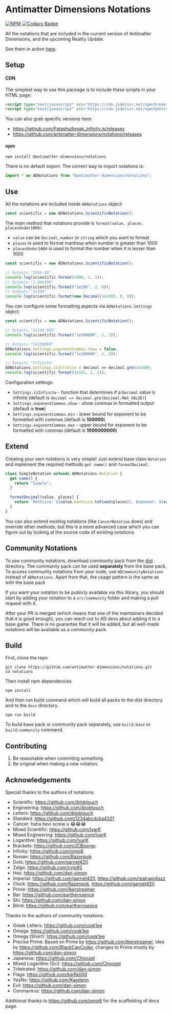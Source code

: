 # Antimatter Dimensions Notations

[![NPM](https://img.shields.io/npm/v/@antimatter-dimensions/notations.svg)](https://www.npmjs.com/package/@antimatter-dimensions/notations)
[![Codacy Badge](https://api.codacy.com/project/badge/Grade/0d92aa2fdf1d4921a0f74c8c0cf989f7)](https://www.codacy.com/gh/antimatter-dimensions/notations?utm_source=github.com&amp;utm_medium=referral&amp;utm_content=antimatter-dimensions/notations&amp;utm_campaign=Badge_Grade)

All the notations that are included in the current version of Antimatter Dimensions, and the upcoming Reality Update.

See them in action [here](https://antimatter-dimensions.github.io/notations/).

## Setup

#### CDN

The simplest way to use this package is to include these scripts in your HTML page:

```html
<script type="text/javascript" src="https://cdn.jsdelivr.net/npm/break_infinity.js"></script>
<script type="text/javascript" src="https://cdn.jsdelivr.net/npm/@antimatter-dimensions/notations"></script>
```

You can also grab specific versions here:

- https://github.com/Patashu/break_infinity.js/releases
- https://github.com/antimatter-dimensions/notations/releases

#### npm

```
npm install @antimatter-dimensions/notations
```

There is no default export. The correct way to import notations is:

```js
import * as ADNotations from "@antimatter-dimensions/notations";
```

## Use

All the notations are included inside `ADNotations` object:

```js
const scientific = new ADNotations.ScientificNotation();
```

The main method that notations provide is `format(value, places, placesUnder1000)`

- `value` can be `Decimal`, `number` or `string` which you want to format
- `places` is used to format mantissa when number is greater than 1000
- `placesUnder1000` is used to format the number when it is lesser than 1000

```js
const scientific = new ADNotations.ScientificNotation();

// Outputs "1000.00"
console.log(scientific.format(1000, 2, 2));
// Outputs "1.00e100"
console.log(scientific.format("1e100", 2, 0));
// Outputs "1e100"
console.log(scientific.format(new Decimal(1e100), 0, 0));
```

You can configure some formatting aspects via `ADNotations.Settings` object:

```js
const scientific = new ADNotations.ScientificNotation();

// Outputs "1e100,000"
console.log(scientific.format("1e100000", 2, 2));

// Outputs "1e100000"
ADNotations.Settings.exponentCommas.show = false;
console.log(scientific.format("1e100000", 2, 2));

// Outputs "Infinite"
ADNotations.Settings.isInfinite = decimal => decimal.gte(1e100);
console.log(scientific.format(1e101, 2, 2));
```

Configuration settings:

- `Settings.isInfinite` - function that determines if a `Decimal` value is infinite
(default is `decimal => decimal.gte(Decimal.MAX_VALUE)`)
- `Settings.exponentCommas.show` - show commas in formatted output
(default is **true**)  
- `Settings.exponentCommas.min` - lower bound for exponent to be formatted with
commas (default is **100000**)
- `Settings.exponentCommas.max` - upper bound for exponent to be formatted with
commas (default is **1000000000**)

## Extend

Creating your own notations is very simple! Just extend base class `Notation`
and implement the required methods `get name()` and `formatDecimal`:

```js
class SimpleNotation extends ADNotations.Notation {
  get name() {
    return "Simple";
  }

  formatDecimal(value, places) {
    return `Mantissa: ${value.mantissa.toFixed(places)}, Exponent: ${value.exponent}`;
  }
}
```

You can also extend existing notations (like `CancerNotation` does) and override
other methods, but this is a more advanced case which you can figure out by
looking at the source code of existing notations.

## Community Notations

To use community notations, download community pack from the
[dist](https://github.com/antimatter-dimensions/notations/tree/master/dist) directory.
The community pack can be used **separately** from the base pack. To access
community notations from your code, use `ADCommunityNotations` instead of
`ADNotations`. Apart from that, the usage pattern is the same as with
the base pack

If you want your notation to be publicly available via this library, you should
start by adding your notation to a `src/community` folder and making a pull
request with it.

After your PR is merged (which means that one of the maintainers decided that
it is good enough), you can reach out to AD devs about adding it to a base game.
There is no guarantee that it will be added, but all well-made notations will
be available as a community pack.

## Build

First, clone the repo

```
git clone https://github.com/antimatter-dimensions/notations.git
cd notations
```

Then install npm dependencies

```
npm install
```

And then run build command which will build all packs to the dist directory and
to the `docs` directory.

```
npm run build
```

To build base pack or community pack separately, use `build:base` or `build:community`
command.

## Contributing

1. Be reasonable when commiting something.
2. Be original when making a new notation.

## Acknowledgements

Special thanks to the authors of notations:

- Scientific: https://github.com/iblobtouch
- Engineering: https://github.com/iblobtouch
- Letters: https://github.com/iblobtouch
- Standard: https://github.com/1234abcdcba4321
- Cancer: haha hevi screw u 😂😂😂
- Mixed Scientific: https://github.com/IvarK
- Mixed Engineering: https://github.com/IvarK
- Logarithm: https://github.com/IvarK
- Brackets: https://github.com/JCBoorgo
- Infinity: https://github.com/omsi6
- Roman: https://github.com/Razenpok
- Dots: https://github.com/garnet420
- Zalgo: https://github.com/cyip92
- Hex: https://github.com/dan-simon
- Imperial: https://github.com/garnet420, https://github.com/realrapidjazz
- Clock: https://github.com/Razenpok, https://github.com/garnet420
- Prime: https://github.com/Ikerstreamer
- Bar: https://github.com/earthernsence
- Shi: https://github.com/dan-simon
- Blind: https://github.com/earthernsence

Thanks to the authors of community notations:
- Greek Letters: https://github.com/cook1ee
- Omega: https://github.com/cook1ee
- Omega (Short): https://github.com/cook1ee
- Precise Prime: Based on Prime by https://github.com/Ikerstreamer, idea by https://github.com/BlackCapCoder, changes to Prime mostly by https://github.com/dan-simon
- Japanese: https://github.com/Chiyozel
- Mixed Logarithm (Sci): https://github.com/Chiyozel
- Tritetrated: https://github.com/dan-simon
- Flags: https://github.com/kajfik000
- YesNo: https://github.com/Kaedenn
- Evil: https://github.com/dan-simon
- Coronavirus: https://github.com/dan-simon

Additional thanks to https://github.com/omsi6 for the scaffolding of docs page.
